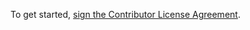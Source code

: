 To get started, <a href="https://www.clahub.com/agreements/freetronics/LEOPAD">sign the Contributor License Agreement</a>.
